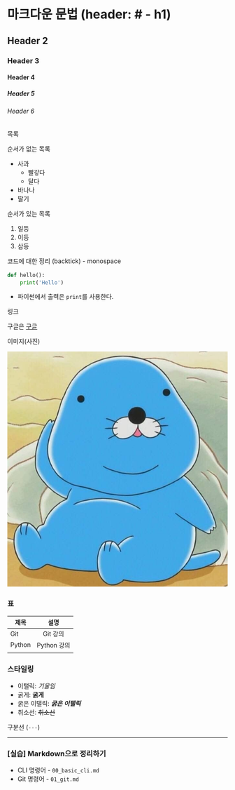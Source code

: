 # 마크다운 문법 (header: # - h1)

## Header 2

### Header 3

#### Header 4

##### Header 5

###### Header 6

목록

순서가 없는 목록

- 사과
  - 빨갛다
  - 달다
- 바나나
- 딸기

순서가 있는 목록

1. 일등
2. 이등
3. 삼등

코드에 대한 정리 (backtick) - monospace

```python
def hello():
    print('Hello')
```

- 파이썬에서 출력은 `print`를 사용한다.

링크

구글은 [구글](https://google.com)

이미지(사진)

![살찐 보노보노](images/bono.jpg)

### 표

| 제목   |        설명 |
| ------ | :----------: |
| Git    |    Git 강의 |
| Python | Python 강의 |
|        |             |

### 스타일링

- 이탤릭: *기울임*
- 굵게: **굵게**
- 굵은 이탤릭: ***굵은 이탤릭***
- 취소선: ~~취소선~~



구분선 (`---`)

---



### [실습] Markdown으로 정리하기

- CLI 명령어 - `00_basic_cli.md`
- Git 명령어 - `01_git.md`







